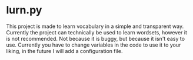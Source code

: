 # lurn.py
This project is made to learn vocabulary in a simple and transparent way.
Currently the project can technically be used to learn wordsets, however it is not recommended. Not because it is buggy, but because it isn't easy to use. Currently you have to change variables in the code to use it to your liking, in the future I will add a configuration file.